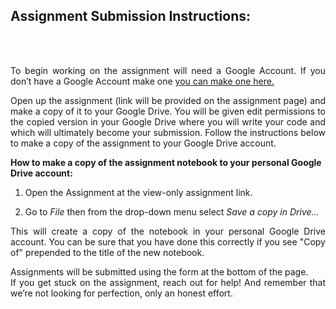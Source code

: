 ## Assignment Submission Instructions:

<br><br>
<p align="justify">
To begin working on the assignment will need a Google Account. If you don’t have a Google Account make one <a href="https://accounts.google.com/signup">you can make one here.</a>
<p/>

<p align="justify">
Open up the assignment (link will be provided on the assignment page) and make a copy of it to your Google Drive. You will be given edit permissions to the copied version in your Google Drive where you will write your code and which will ultimately become your submission. Follow the instructions below to make a copy of the assignment to your Google Drive account.
<p/>

<b> How to make a copy of the assignment notebook to your personal Google Drive account:</b>

1) Open the Assignment at the view-only assignment link.

2) Go to <i>File</i> then from the drop-down menu select <i>Save a copy in Drive…</i>

<p align="justify">
This will create a copy of the notebook in your personal Google Drive account. You can be sure that you have done this correctly if you see "Copy of" prepended to the title of the new notebook.
<p/>

<p align="justify">
  Assignments will be submitted using the form at the bottom of the page. <br> If you get stuck on the assignment, reach out for help! And remember that we’re not looking for perfection, only an honest effort.
<p/>
